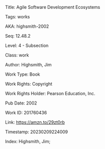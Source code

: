 Title:  Agile Software Development Ecosystems

Tags:   works

AKA:    highsmith-2002

Seq:    12.48.2

Level:  4 - Subsection

Class:  work

Author: Highsmith, Jim

Work Type: Book

Work Rights: Copyright

Work Rights Holder: Pearson Education, Inc.

Pub Date: 2002

Work ID: 201760436

Link:   https://amzn.to/29zt0rb

Timestamp: 20230209224009

Index:  Highsmith, Jim; 
